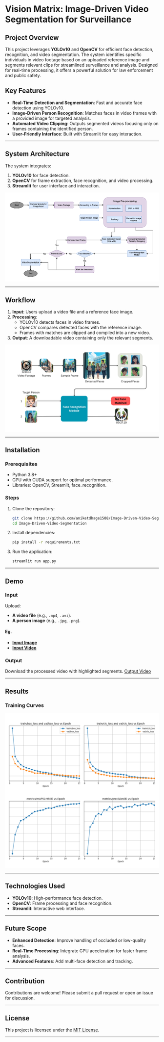 # Vision Matrix: Image-Driven Video Segmentation for Surveillance

## Project Overview
This project leverages **YOLOv10** and **OpenCV** for efficient face detection, recognition, and video segmentation. The system identifies specific individuals in video footage based on an uploaded reference image and segments relevant clips for streamlined surveillance and analysis. Designed for real-time processing, it offers a powerful solution for law enforcement and public safety.

## Key Features
- **Real-Time Detection and Segmentation**: Fast and accurate face detection using YOLOv10.
- **Image-Driven Person Recognition**: Matches faces in video frames with a provided image for targeted analysis.
- **Automated Video Clipping**: Outputs segmented videos focusing only on frames containing the identified person.
- **User-Friendly Interface**: Built with Streamlit for easy interaction.

---

## System Architecture
The system integrates:
1. **YOLOv10** for face detection.
2. **OpenCV** for frame extraction, face recognition, and video processing.
3. **Streamlit** for user interface and interaction.

![System Architecture](System_Architecture.png)

---

## Workflow
1. **Input**: Users upload a video file and a reference face image.
2. **Processing**:
   - YOLOv10 detects faces in video frames.
   - OpenCV compares detected faces with the reference image.
   - Frames with matches are clipped and compiled into a new video.
3. **Output**: A downloadable video containing only the relevant segments.

![Process Flow](Use_Case_Diagram.png)

---

## Installation

### Prerequisites
- Python 3.8+
- GPU with CUDA support for optimal performance.
- Libraries: OpenCV, Streamlit, face_recognition.

### Steps
1. Clone the repository:
   ```bash
   git clone https://github.com/aniketdhage1508/Image-Driven-Video-Segmentation.git
   cd Image-Driven-Video-Segmentation
   ```
2. Install dependencies:
   ```bash
   pip install -r requirements.txt
   ```
3. Run the application:
   ```bash
   streamlit run app.py
   ```

---

## Demo
### Input
Upload:
- **A video file** (e.g., `.mp4`, `.avi`).
- **A person image** (e.g., `.jpg`, `.png`).

#### **Eg.**
- **[Input Image](input_image.jpg)**
- **[Input Video](input_video.mp4)**

### Output
Download the processed video with highlighted segments.
[Output Video](output_video.mp4)

---

## Results
### Training Curves
![Training Curves](Training_Plots.jpg)

---

## Technologies Used
- **YOLOv10**: High-performance face detection.
- **OpenCV**: Frame processing and face recognition.
- **Streamlit**: Interactive web interface.

---

## Future Scope
- **Enhanced Detection**: Improve handling of occluded or low-quality faces.
- **Real-Time Processing**: Integrate GPU acceleration for faster frame analysis.
- **Advanced Features**: Add multi-face detection and tracking.

---

## Contribution
Contributions are welcome! Please submit a pull request or open an issue for discussion.

---

## License
This project is licensed under the [MIT License](LICENSE).

---
